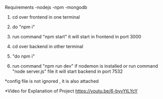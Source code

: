 Requirements
-nodejs
-npm
-mongodb

1. cd over frontend in one terminal
2. do "npm i"
3. run command "npm start" it will start in frontend in port 3000

4. cd over backend in other terminal
5. "do npm i"
6. run command "npm run dev" if nodemon is installed
   or
   run command "node server.js" file it will start backend in port 7532

\*config file is not ignored , it is also attached

\*Video for Explanation of Project
https://youtu.be/6-byvYtLYcY
